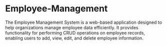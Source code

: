 <!-- @format -->

# Employee-Management

The Employee Management System is a web-based application designed to help organizations manage employee data efficiently. It provides functionality for performing CRUD operations on employee records, enabling users to add, view, edit, and delete employee information.
